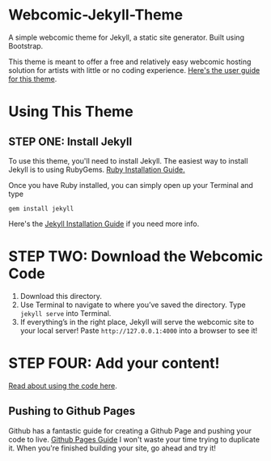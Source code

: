 # Webcomic-Jekyll-Theme
A simple webcomic theme for Jekyll, a static site generator. Built using Bootstrap.

This theme is meant to offer a free and relatively easy webcomic hosting solution for artists with little or no coding experience. [Here's the user guide for this theme](#). 


# Using This Theme

## STEP ONE: Install Jekyll
To use this theme, you'll need to install Jekyll. The easiest way to install Jekyll is to using RubyGems.
[Ruby Installation Guide.](https://rubygems.org/pages/download)

Once you have Ruby installed, you can simply open up your Terminal and type

```
gem install jekyll
```

Here's the [Jekyll Installation Guide](https://jekyllrb.com/docs/installation/) if you need more info.


# STEP TWO: Download the Webcomic Code

1. Download this directory.
2. Use Terminal to navigate to where you’ve saved the directory. Type `jekyll serve` into Terminal.
3. If everything’s in the right place, Jekyll will serve the webcomic site to your local server! Paste `http://127.0.0.1:4000` into a browser to see it!

# STEP FOUR: Add your content!

[Read about using the code here](/docs/howto.html).

## Pushing to Github Pages

Github has a fantastic guide for creating a Github Page and pushing your code to live.
[Github Pages Guide](https://pages.github.com/)
I won't waste your time trying to duplicate it. When you're finished building your site, go ahead and try it!

